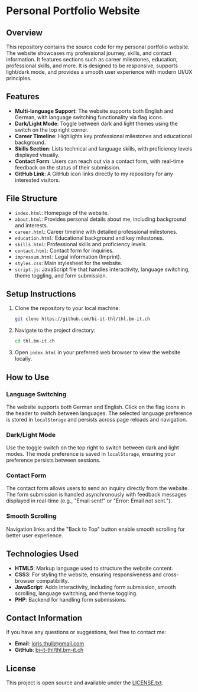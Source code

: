 # Personal Portfolio Website

## Overview

This repository contains the source code for my personal portfolio website. The website showcases my professional journey, skills, and contact information. It features sections such as career milestones, education, professional skills, and more. It is designed to be responsive, supports light/dark mode, and provides a smooth user experience with modern UI/UX principles.

## Features

- **Multi-language Support**: The website supports both English and German, with language switching functionality via flag icons.
- **Dark/Light Mode**: Toggle between dark and light themes using the switch on the top right corner.
- **Career Timeline**: Highlights key professional milestones and educational background.
- **Skills Section**: Lists technical and language skills, with proficiency levels displayed visually.
- **Contact Form**: Users can reach out via a contact form, with real-time feedback on the status of their submission.
- **GitHub Link**: A GitHub icon links directly to my repository for any interested visitors.

## File Structure

- `index.html`: Homepage of the website.
- `about.html`: Provides personal details about me, including background and interests.
- `career.html`: Career timeline with detailed professional milestones.
- `education.html`: Educational background and key milestones.
- `skills.html`: Professional skills and proficiency levels.
- `contact.html`: Contact form for inquiries.
- `impressum.html`: Legal information (Imprint).
- `styles.css`: Main stylesheet for the website.
- `script.js`: JavaScript file that handles interactivity, language switching, theme toggling, and form submission.

## Setup Instructions

1. Clone the repository to your local machine:
    ```bash
    git clone https://github.com/bi-it-thl/thl.bm-it.ch
    ```

2. Navigate to the project directory:
    ```bash
    cd thl.bm-it.ch
    ```

3. Open `index.html` in your preferred web browser to view the website locally.

## How to Use

### Language Switching

The website supports both German and English. Click on the flag icons in the header to switch between languages. The selected language preference is stored in `localStorage` and persists across page reloads and navigation.

### Dark/Light Mode

Use the toggle switch on the top right to switch between dark and light modes. The mode preference is saved in `localStorage`, ensuring your preference persists between sessions.

### Contact Form

The contact form allows users to send an inquiry directly from the website. The form submission is handled asynchronously with feedback messages displayed in real-time (e.g., "Email sent!" or "Error: Email not sent.").

### Smooth Scrolling

Navigation links and the "Back to Top" button enable smooth scrolling for better user experience.

## Technologies Used

- **HTML5**: Markup language used to structure the website content.
- **CSS3**: For styling the website, ensuring responsiveness and cross-browser compatibility.
- **JavaScript**: Adds interactivity, including form submission, smooth scrolling, language switching, and theme toggling.
- **PHP**: Backend for handling form submissions.

## Contact Information

If you have any questions or suggestions, feel free to contact me:

- **Email**: [loris.thuli@gmail.com](mailto:loris.thuli@gmail.com)
- **GitHub**: [bi-it-thl/thl.bm-it.ch](https://github.com/bi-it-thl/thl.bm-it.ch)

## License

This project is open source and available under the [LICENSE.txt](LICENSE.txt).
